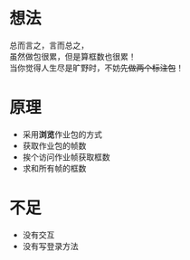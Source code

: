 # 想法 
总而言之，言而总之，  
虽然做包很累，但是算框数也很累！   
当你觉得人生尽是旷野时，不妨~~先做两个标注包~~！   

# 原理 
- 采用**浏览**作业包的方式 
- 获取作业包的帧数
- 挨个访问作业帧获取框数
- 求和所有帧的框数

# 不足
- 没有交互
- 没有写登录方法